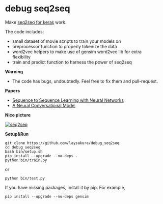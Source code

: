 # debug seq2seq
Make [seq2seq for keras](https://github.com/farizrahman4u/seq2seq) work.

The code includes:

* small dataset of movie scripts to train your models on
* preprocessor function to properly tokenize the data
* word2vec helpers to make use of gensim word2vec lib for extra flexibility
* train and predict function to harness the power of seq2seq
 

**Warning**

* The code has bugs, undoubtedly. Feel free to fix them and pull-request.


**Papers**

* [Sequence to Sequence Learning with Neural Networks](http://papers.nips.cc/paper/5346-sequence-to-sequence-learning-with-neural-networks.pdf)
* [A Neural Conversational Model](http://arxiv.org/pdf/1506.05869v1.pdf)

**Nice picture**

[![seq2seq](https://4.bp.blogspot.com/-aArS0l1pjHQ/Vjj71pKAaEI/AAAAAAAAAxE/Nvy1FSbD_Vs/s640/2TFstaticgraphic_alt-01.png)](http://4.bp.blogspot.com/-aArS0l1pjHQ/Vjj71pKAaEI/AAAAAAAAAxE/Nvy1FSbD_Vs/s1600/2TFstaticgraphic_alt-01.png)

**Setup&Run**

    git clone https://github.com/laysakura/debug_seq2seq
    cd debug_seq2seq
    bash bin/setup.sh
    pip install --upgrade --no-deps .
    python bin/train.py
or

    python bin/test.py
    
If you have missing packages, install it by pip. For example,

    pip install --upgrade --no-deps gensim
